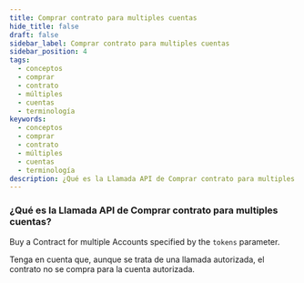 ```yaml
---
title: Comprar contrato para multiples cuentas
hide_title: false
draft: false
sidebar_label: Comprar contrato para multiples cuentas
sidebar_position: 4
tags:
  - conceptos
  - comprar
  - contrato
  - múltiples
  - cuentas
  - terminología
keywords:
  - conceptos
  - comprar
  - contrato
  - múltiples
  - cuentas
  - terminología
description: ¿Qué es la Llamada API de Comprar contrato para multiples cuentas?
---
```


### ¿Qué es la Llamada API de Comprar contrato para multiples cuentas?

Buy a Contract for multiple Accounts specified by the `tokens` parameter.

Tenga en cuenta que, aunque se trata de una llamada autorizada, el contrato no se compra para la cuenta autorizada.
